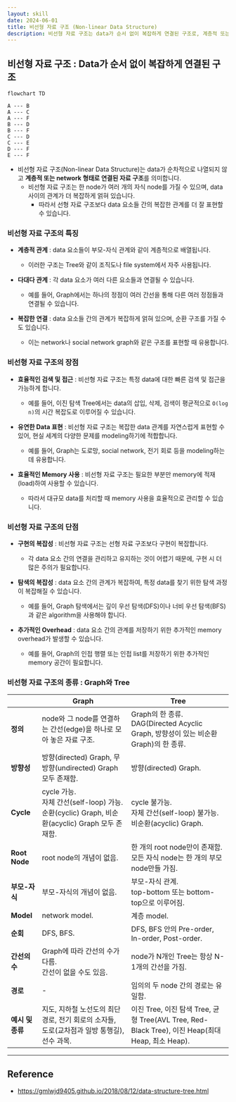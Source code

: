 ```yaml
---
layout: skill
date: 2024-06-01
title: 비선형 자료 구조 (Non-linear Data Structure)
description: 비선형 자료 구조는 data가 순서 없이 복잡하게 연결된 구조로, 계층적 또는 network 형태로 연결된 자료 구조를 의미합니다.
---
```



## 비선형 자료 구조 : Data가 순서 없이 복잡하게 연결된 구조

```mermaid
flowchart TD

A --- B
A --- C
A --- F
B --- D
B --- F
C --- D
C --- E
D --- F
E --- F
```

- 비선형 자료 구조(Non-linear Data Structure)는 data가 순차적으로 나열되지 않고 **계층적 또는 network 형태로 연결된 자료 구조**를 의미합니다.
    - 비선형 자료 구조는 한 node가 여러 개의 자식 node를 가질 수 있으며, data 사이의 관계가 더 복잡하게 얽혀 있습니다.
        - 따라서 선형 자료 구조보다 data 요소들 간의 복잡한 관계를 더 잘 표현할 수 있습니다.


### 비선형 자료 구조의 특징

- **계층적 관계** : data 요소들이 부모-자식 관계와 같이 계층적으로 배열됩니다.
    - 이러한 구조는 Tree와 같이 조직도나 file system에서 자주 사용됩니다.

- **다대다 관계** : 각 data 요소가 여러 다른 요소들과 연결될 수 있습니다.
    - 예를 들어, Graph에서는 하나의 정점이 여러 간선을 통해 다른 여러 정점들과 연결될 수 있습니다.

- **복잡한 연결** : data 요소들 간의 관계가 복잡하게 얽혀 있으며, 순환 구조를 가질 수도 있습니다.
    - 이는 network나 social network graph와 같은 구조를 표현할 때 유용합니다.


### 비선형 자료 구조의 장점

- **효율적인 검색 및 접근** : 비선형 자료 구조는 특정 data에 대한 빠른 검색 및 접근을 가능하게 합니다.
    - 예를 들어, 이진 탐색 Tree에서는 data의 삽입, 삭제, 검색이 평균적으로 `O(log n)`의 시간 복잡도로 이루어질 수 있습니다.

- **유연한 Data 표현** : 비선형 자료 구조는 복잡한 data 관계를 자연스럽게 표현할 수 있어, 현실 세계의 다양한 문제를 modeling하기에 적합합니다.
    - 예를 들어, Graph는 도로망, social network, 전기 회로 등을 modeling하는 데 유용합니다.

- **효율적인 Memory 사용** : 비선형 자료 구조는 필요한 부분만 memory에 적재(load)하여 사용할 수 있습니다.
    - 따라서 대규모 data를 처리할 때 memory 사용을 효율적으로 관리할 수 있습니다.


### 비선형 자료 구조의 단점

- **구현의 복잡성** : 비선형 자료 구조는 선형 자료 구조보다 구현이 복잡합니다.
    - 각 data 요소 간의 연결을 관리하고 유지하는 것이 어렵기 때문에, 구현 시 더 많은 주의가 필요합니다.

- **탐색의 복잡성** : data 요소 간의 관계가 복잡하여, 특정 data를 찾기 위한 탐색 과정이 복잡해질 수 있습니다.
    - 예를 들어, Graph 탐색에서는 깊이 우선 탐색(DFS)이나 너비 우선 탐색(BFS)과 같은 algorithm을 사용해야 합니다.

- **추가적인 Overhead** : data 요소 간의 관계를 저장하기 위한 추가적인 memory overhead가 발생할 수 있습니다.
    - 예를 들어, Graph의 인접 행렬 또는 인접 list를 저장하기 위한 추가적인 memory 공간이 필요합니다.


### 비선형 자료 구조의 종류 : Graph와 Tree

|  | Graph | Tree |
| --- | --- | --- |
| **정의** | node와 그 node를 연결하는 간선(edge)을 하나로 모아 놓은 자료 구조. | Graph의 한 종류.<br>DAG(Directed Acyclic Graph, 방향성이 있는 비순환 Graph)의 한 종류. |
| **방향성** | 방향(directed) Graph, 무방향(undirected) Graph 모두 존재함. | 방향(directed) Graph. |
| **Cycle** | cycle 가능.<br>자체 간선(self-loop) 가능.<br>순환(cyclic) Graph, 비순환(acyclic) Graph 모두 존재함. | cycle 불가능.<br>자체 간선(self-loop) 불가능.<br>비순환(acyclic) Graph. |
| **Root Node** | root node의 개념이 없음. | 한 개의 root node만이 존재함.<br>모든 자식 node는 한 개의 부모 node만들 가짐. |
| **부모-자식** | 부모-자식의 개념이 없음. | 부모-자식 관계.<br>top-bottom 또는 bottom-top으로 이루어짐. |
| **Model** | network model. | 계층 model. |
| **순회** | DFS, BFS. | DFS, BFS 안의 Pre-order, In-order, Post-order. |
| **간선의 수** | Graph에 따라 간선의 수가 다름.<br>간선이 없을 수도 있음. | node가 N개인 Tree는 항상 N-1개의 간선을 가짐. |
| **경로** | - | 임의의 두 node 간의 경로는 유일함. |
| **예시 및 종류** | 지도, 지하철 노선도의 최단 경로, 전기 회로의 소자들, 도로(교차점과 일방 통행길), 선수 과목. | 이진 Tree, 이진 탐색 Tree, 균형 Tree(AVL Tree, Red-Black Tree), 이진 Heap(최대 Heap, 최소 Heap). |


---


## Reference

- <https://gmlwjd9405.github.io/2018/08/12/data-structure-tree.html>